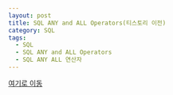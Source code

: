 ```yaml
---
layout: post
title: SQL ANY and ALL Operators(티스토리 이전)
category: SQL
tags:
  - SQL
  - SQL ANY and ALL Operators
  - SQL ANY ALL 연산자
---
```




[여기로 이동](https://lifetutorial.tistory.com/43)

